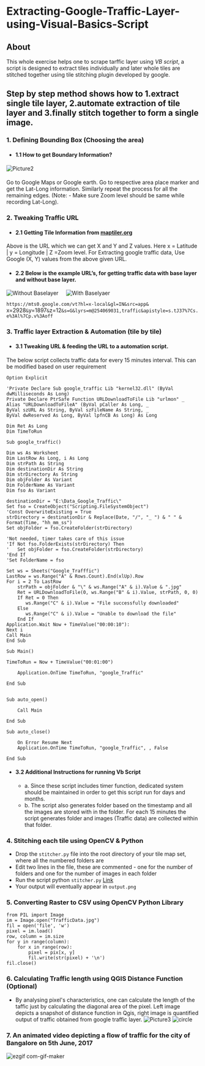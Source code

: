 # Extracting-Google-Traffic-Layer-using-Visual-Basics-Script
## About
This whole exercise helps one to scrape tarffic layer using _VB script_, a script is designed to extract tiles individually and later whole tiles are stitched together using tile stitching plugin developed by google.
## Step by step method shows how to 1.extract single tile layer, 2.automate extraction of tile layer and 3.finally stitch together to form a single image.
### 1. Defining Bounding Box (Choosing the area)
* #### 1.1 How to get Boundary Information?
![Picture2](https://user-images.githubusercontent.com/5634888/120700143-e937fe00-c4ce-11eb-91d9-48a4d1ada053.png)
####
Go to Google Maps or Google earth. Go to respective area place marker and get the Lat-Long information. Similarly repeat the process for all the remaining edges. (Note: - Make sure Zoom level should be same while recording Lat-Long).

### 2. Tweaking Traffic URL
* #### 2.1 Getting Tile Information from [maptiler.org](http://www.maptiler.org/google-maps-coordinates-tile-bounds-projection/)
Above is the URL which we can get X and Y and Z values. Here x = Latitude | y = Longitude | Z =Zoom level. For Extracting google traffic data, Use Google (X, Y) values from the above given URL.

* #### 2.2 Below is the example URL’s, for getting traffic data with base layer and without base layer.

![Without Baselayer](https://user-images.githubusercontent.com/5634888/120701729-da524b00-c4d0-11eb-88b4-9a45f1a9ddd0.png) &nbsp; &nbsp; ![With Baselyaer](https://user-images.githubusercontent.com/5634888/120702172-65334580-c4d1-11eb-893e-0abd1d3b1420.png)

 ``` https://mts0.google.com/vt?hl=x-local&gl=IN&src=app& ``` x=2928```&```y=1897```&```z=12```&s=G&lyrs=m@254069031,traffic&apistyle=s.tJ37%7Cs.e%3Al%7Cp.v%3Aoff ```

### 3. Traffic layer Extraction & Automation (tile by tile)
* #### 3.1 Tweaking URL & feeding the URL to a automation script.
The below script collects traffic data for every 15 minutes interval. This can be modified based on user requirement
```
Option Explicit

'Private Declare Sub google_traffic Lib "kernel32.dll" (ByVal dwMilliseconds As Long)
Private Declare PtrSafe Function URLDownloadToFile Lib "urlmon" _
Alias "URLDownloadToFileA" (ByVal pCaller As Long, _
ByVal szURL As String, ByVal szFileName As String, _
ByVal dwReserved As Long, ByVal lpfnCB As Long) As Long

Dim Ret As Long
Dim TimeToRun

Sub google_traffic()

Dim ws As Worksheet
Dim LastRow As Long, i As Long
Dim strPath As String
Dim destinationDir As String
Dim strDirectory As String
Dim objFolder As Variant
Dim FolderName As Variant
Dim fso As Variant
    
destinationDir = "E:\Data_Google_Traffic\"
Set fso = CreateObject("Scripting.FileSystemObject")
'Const OverwriteExisting = True
strDirectory = destinationDir & Replace(Date, "/", "_ ") & " " & Format(Time, "hh_mm_ss")
Set objFolder = fso.CreateFolder(strDirectory)

'Not needed, timer takes care of this issue
'If Not fso.FolderExists(strDirectory) Then
'   Set objFolder = fso.CreateFolder(strDirectory)
'End If
'Set FolderName = fso

Set ws = Sheets("Google_Trafffic")
LastRow = ws.Range("A" & Rows.Count).End(xlUp).Row
For i = 2 To LastRow
    strPath = objFolder & "\" & ws.Range("A" & i).Value & ".jpg"
    Ret = URLDownloadToFile(0, ws.Range("B" & i).Value, strPath, 0, 0)
    If Ret = 0 Then
       ws.Range("C" & i).Value = "File successfully downloaded"
    Else
       ws.Range("C" & i).Value = "Unable to download the file"
    End If
Application.Wait Now + TimeValue("00:00:10"):
Next i
Call Main
End Sub
 
Sub Main()

TimeToRun = Now + TimeValue("00:01:00")

    Application.OnTime TimeToRun, "google_Traffic"

End Sub


Sub auto_open()

    Call Main

End Sub

Sub auto_close()

    On Error Resume Next
    Application.OnTime TimeToRun, "google_Traffic", , False
    
End Sub

```
* #### 3.2 Additional Instructions for running Vb Script
  - a.	Since these script includes timer function, dedicated system should be maintained in order to get this script run for days and months.
  - b. The script also generates folder based on the timestamp and all the images are stored with in the folder. For each 15 minutes the script generates folder and images (Traffic data) are collected within that folder.

### 4. Stitching each tile using OpenCV & Python
 - Drop the ```stitcher.py``` file into the root directory of your tile map set, where all the numbered folders are
 - Edit two lines in the file, these are commented - one for the number of folders and one for the number of images in each folder
 - Run the script python ```stitcher.py``` [Link](https://gist.github.com/will-hart/133814e92cf45745e9d1)
 - Your output will eventually appear in ```output.png```

### 5. Converting Raster to CSV using OpenCV Python Library
```
from PIL import Image
im = Image.open("TrafficData.jpg")
fil = open('file', 'w')
pixel = im.load()
row, column = im.size
for y in range(column):
    for x in range(row):
        pixel = pix[x, y]
        fil.write(str(pixel) + '\n')
fil.close()
```

### 6. Calculating Traffic length using QGIS Distance Function (Optional)
 - By analysing pixel's characteristics, one can calculate the length of the taffic just by calculating the diagonal area of the pixel. Left image depicts a snapshot of distance function in Qgis, right image is quantified output of traffic obtained from google traffic layer.
![Picture3](https://user-images.githubusercontent.com/5634888/121384743-2afcf480-c966-11eb-8b28-0b3124d5b67e.png)
![circle](https://user-images.githubusercontent.com/5634888/121385139-7dd6ac00-c966-11eb-82fe-2aa62cf879bb.png)


### 7. An animated video depicting a flow of traffic for the city of Bangalore on 5th June, 2017
![ezgif com-gif-maker](https://user-images.githubusercontent.com/5634888/121387890-a65fa580-c968-11eb-9970-1770536a3131.gif)



 
